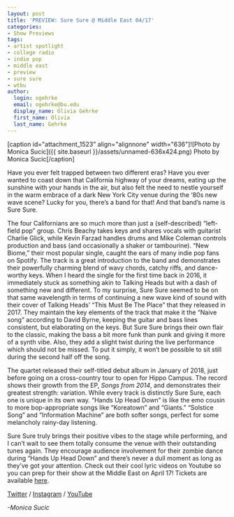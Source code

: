 ```yaml
---
layout: post
title: 'PREVIEW: Sure Sure @ Middle East 04/17'
categories:
- Show Previews
tags:
- artist spotlight
- college radio
- indie pop
- middle east
- preview
- sure sure
- wtbu
author:
  login: ogehrke
  email: ogehrke@bu.edu
  display_name: Olivia Gehrke
  first_name: Olivia
  last_name: Gehrke
---
```

\[caption id="attachment\_1523" align="alignnone" width="636"\]![Photo by Monica Sucic]({{ site.baseurl }}/assets/unnamed-636x424.png) Photo by Monica Sucic\[/caption\]

Have you ever felt trapped between two different eras? Have you ever wanted to coast down that California highway of your dreams, eating up the sunshine with your hands in the air, but also felt the need to nestle yourself in the warm embrace of a dark New York City venue during the ‘80s new wave scene? Lucky for you, there’s a band for that! And that band’s name is Sure Sure. 

The four Californians are so much more than just a (self-described) “left-field pop” group. Chris Beachy takes keys and shares vocals with guitarist Charlie Glick, while Kevin Farzad handles drums and Mike Coleman controls production and bass (and occasionally a shaker or tambourine). “New Biome,” their most popular single, caught the ears of many indie pop fans on Spotify. The track is a great introduction to the band and demonstrates their powerfully charming blend of wavy chords, catchy riffs, and dance-worthy keys. When I heard the single for the first time back in 2016, it immediately stuck as something akin to Talking Heads but with a dash of something new and different. To my surprise, Sure Sure seemed to be on that same wavelength in terms of continuing a new wave kind of sound with their cover of Talking Heads’ “This Must Be The Place” that they released in 2017. They maintain the key elements of the track that make it the “Naive song” according to David Byrne, keeping the guitar and bass lines consistent, but elaborating on the keys. But Sure Sure brings their own flair to the classic, making the bass a bit more funk than punk and giving it more of a synth vibe. Also, they add a slight twist during the live performance which should not be missed. To put it simply, it won’t be possible to sit still during the second half off the song.

The quartet released their self-titled debut album in January of 2018, just before going on a cross-country tour to open for Hippo Campus. The record shows their growth from the EP, _Songs from 2014_, and demonstrates their greatest strength: variation. While every track is distinctly Sure Sure, each one is unique in its own way. “Hands Up Head Down” is like the emo cousin to more bop-appropriate songs like “Koreatown” and “Giants.” “Solstice Song” and “Information Machine” are both softer songs, perfect for some melancholy rainy-day listening. 

Sure Sure truly brings their positive vibes to the stage while performing, and I can’t wait to see them totally consume the venue with their outstanding tunes again. They encourage audience involvement for their zombie dance during “Hands Up Head Down” and there’s never a dull moment as long as they’ve got your attention. Check out their cool lyric videos on Youtube so you can prep for their show at the Middle East on April 17! Tickets are available [here](https://www.suresuremusic.com/tour).

[Twitter](https://twitter.com/suresuremusic) / [Instagram](https://www.instagram.com/suresuremusic/) / [YouTube](https://www.youtube.com/channel/UCC9zb0va1Eju2UXIhK6UbRg)

_\-Monica Sucic_